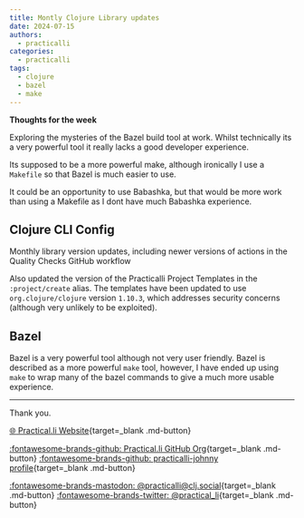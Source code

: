 ```yaml
---
title: Montly Clojure Library updates
date: 2024-07-15
authors:
  - practicalli
categories:
  - practicalli
tags:
  - clojure
  - bazel
  - make
---
```


**Thoughts for the week**

Exploring the mysteries of the Bazel build tool at work.  Whilst technically its a very powerful tool it really lacks a good developer experience.

Its supposed to be a more powerful make, although ironically I use a `Makefile` so that Bazel is much easier to use.

It could be an opportunity to use Babashka, but that would be more work than using a Makefile as I dont have much Babashka experience.


<!-- more -->

## Clojure CLI Config

Monthly library version updates, including newer versions of actions in the Quality Checks GitHub workflow

Also updated the version of the Practicalli Project Templates in the `:project/create` alias.  The templates have been updated to use `org.clojure/clojure` version `1.10.3`, which addresses security concerns (although very unlikely to be exploited).


## Bazel

Bazel is a very powerful tool although not very user friendly.  Bazel is described as a more powerful `make` tool, however, I have ended up using `make` to wrap many of the bazel commands to give a much more usable experience.


---
Thank you.

[:globe_with_meridians: Practical.li Website](https://practical.li){target=_blank .md-button}

[:fontawesome-brands-github: Practical.li GitHub Org](https://github.com/practicalli){target=_blank .md-button}
[:fontawesome-brands-github: practicalli-johnny profile](https://github.com/practicalli-johnny){target=_blank .md-button}

[:fontawesome-brands-mastodon: @practicalli@clj.social](https://clj.social/@practicalli){target=_blank .md-button}
[:fontawesome-brands-twitter: @practical_li](https://twitter.com/practcial_li){target=_blank .md-button}
